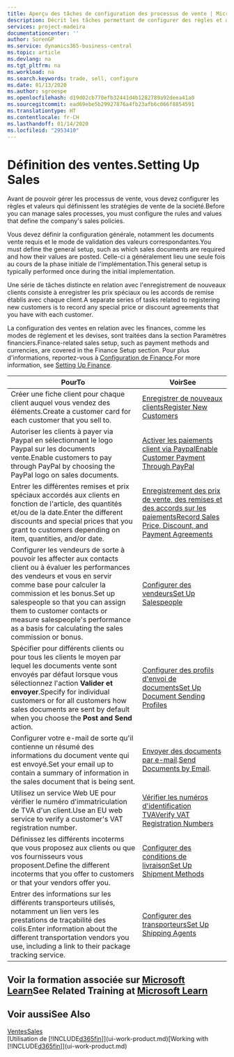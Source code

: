 ```yaml
---
title: Aperçu des tâches de configuration des processus de vente | Microsoft Docs
description: Décrit les tâches permettant de configurer des règles et des valeurs pour définir vos stratégies et vos processus de vente.
services: project-madeira
documentationcenter: ''
author: SorenGP
ms.service: dynamics365-business-central
ms.topic: article
ms.devlang: na
ms.tgt_pltfrm: na
ms.workload: na
ms.search.keywords: trade, sell, configure
ms.date: 01/13/2020
ms.author: sgroespe
ms.openlocfilehash: d19d02cb770efb32441d4b1282789a92deea41a0
ms.sourcegitcommit: ead69ebe5b29927876a4fb23afb6c066f8854591
ms.translationtype: HT
ms.contentlocale: fr-CH
ms.lasthandoff: 01/14/2020
ms.locfileid: "2953410"
---
```

# <a name="setting-up-sales"></a><span data-ttu-id="33d12-103">Définition des ventes.</span><span class="sxs-lookup"><span data-stu-id="33d12-103">Setting Up Sales</span></span>
<span data-ttu-id="33d12-104">Avant de pouvoir gérer les processus de vente, vous devez configurer les règles et valeurs qui définissent les stratégies de vente de la société.</span><span class="sxs-lookup"><span data-stu-id="33d12-104">Before you can manage sales processes, you must configure the rules and values that define the company's sales policies.</span></span>

<span data-ttu-id="33d12-105">Vous devez définir la configuration générale, notamment les documents vente requis et le mode de validation des valeurs correspondantes.</span><span class="sxs-lookup"><span data-stu-id="33d12-105">You must define the general setup, such as which sales documents are required and how their values are posted.</span></span> <span data-ttu-id="33d12-106">Celle-ci a généralement lieu une seule fois au cours de la phase initiale de l'implémentation.</span><span class="sxs-lookup"><span data-stu-id="33d12-106">This general setup is typically performed once during the initial implementation.</span></span>

<span data-ttu-id="33d12-107">Une série de tâches distincte en relation avec l'enregistrement de nouveaux clients consiste à enregistrer les prix spéciaux ou les accords de remise établis avec chaque client.</span><span class="sxs-lookup"><span data-stu-id="33d12-107">A separate series of tasks related to registering new customers is to record any special price or discount agreements that you have with each customer.</span></span>

<span data-ttu-id="33d12-108">La configuration des ventes en relation avec les finances, comme les modes de règlement et les devises, sont traitées dans la section Paramètres financiers.</span><span class="sxs-lookup"><span data-stu-id="33d12-108">Finance-related sales setup, such as payment methods and currencies, are covered in the Finance Setup section.</span></span> <span data-ttu-id="33d12-109">Pour plus d'informations, reportez-vous à [Configuration de Finance](finance-setup-finance.md).</span><span class="sxs-lookup"><span data-stu-id="33d12-109">For more information, see [Setting Up Finance](finance-setup-finance.md).</span></span>

| <span data-ttu-id="33d12-110">Pour</span><span class="sxs-lookup"><span data-stu-id="33d12-110">To</span></span> | <span data-ttu-id="33d12-111">Voir</span><span class="sxs-lookup"><span data-stu-id="33d12-111">See</span></span> |
| --- | --- |
| <span data-ttu-id="33d12-112">Créer une fiche client pour chaque client auquel vous vendez des éléments.</span><span class="sxs-lookup"><span data-stu-id="33d12-112">Create a customer card for each customer that you sell to.</span></span> |[<span data-ttu-id="33d12-113">Enregistrer de nouveaux clients</span><span class="sxs-lookup"><span data-stu-id="33d12-113">Register New Customers</span></span>](sales-how-register-new-customers.md) |
| <span data-ttu-id="33d12-114">Autoriser les clients à payer via Paypal en sélectionnant le logo Paypal sur les documents vente.</span><span class="sxs-lookup"><span data-stu-id="33d12-114">Enable customers to pay through PayPal by choosing the PayPal logo on sales documents.</span></span> |[<span data-ttu-id="33d12-115">Activer les paiements client via Paypal</span><span class="sxs-lookup"><span data-stu-id="33d12-115">Enable Customer Payment Through PayPal</span></span>](sales-how-enable-payment-service-extensions.md) |
| <span data-ttu-id="33d12-116">Entrer les différentes remises et prix spéciaux accordés aux clients en fonction de l'article, des quantités et/ou de la date.</span><span class="sxs-lookup"><span data-stu-id="33d12-116">Enter the different discounts and special prices that you grant to customers depending on item, quantities, and/or date.</span></span> |[<span data-ttu-id="33d12-117">Enregistrement des prix de vente, des remises et des accords sur les paiements</span><span class="sxs-lookup"><span data-stu-id="33d12-117">Record Sales Price, Discount, and Payment Agreements</span></span>](sales-how-record-sales-price-discount-payment-agreements.md) |
| <span data-ttu-id="33d12-118">Configurer les vendeurs de sorte à pouvoir les affecter aux contacts client ou à évaluer les performances des vendeurs et vous en servir comme base pour calculer la commission et les bonus.</span><span class="sxs-lookup"><span data-stu-id="33d12-118">Set up salespeople so that you can assign them to customer contacts or measure salespeople's performance as a basis for calculating the sales commission or bonus.</span></span> |[<span data-ttu-id="33d12-119">Configurer des vendeurs</span><span class="sxs-lookup"><span data-stu-id="33d12-119">Set Up Salespeople</span></span>](sales-how-setup-salespeople.md) |
| <span data-ttu-id="33d12-120">Spécifier pour différents clients ou pour tous les clients le moyen par lequel les documents vente sont envoyés par défaut lorsque vous sélectionnez l'action **Valider et envoyer**.</span><span class="sxs-lookup"><span data-stu-id="33d12-120">Specify for individual customers or for all customers how sales documents are sent by default when you choose the **Post and Send** action.</span></span> |[<span data-ttu-id="33d12-121">Configurer des profils d'envoi de documents</span><span class="sxs-lookup"><span data-stu-id="33d12-121">Set Up Document Sending Profiles</span></span>](sales-how-setup-document-send-profiles.md) |
| <span data-ttu-id="33d12-122">Configurer votre e-mail de sorte qu'il contienne un résumé des informations du document vente qui est envoyé.</span><span class="sxs-lookup"><span data-stu-id="33d12-122">Set your email up to contain a summary of information in the sales document that is being sent.</span></span> |<span data-ttu-id="33d12-123">[Envoyer des documents par e-mail](ui-how-send-documents-email.md).</span><span class="sxs-lookup"><span data-stu-id="33d12-123">[Send Documents by Email](ui-how-send-documents-email.md).</span></span> |
|<span data-ttu-id="33d12-124">Utilisez un service Web UE pour vérifier le numéro d'immatriculation de TVA d'un client.</span><span class="sxs-lookup"><span data-stu-id="33d12-124">Use an EU web service to verify a customer's VAT registration number.</span></span>|[<span data-ttu-id="33d12-125">Vérifier les numéros d'identification TVA</span><span class="sxs-lookup"><span data-stu-id="33d12-125">Verify VAT Registration Numbers</span></span>](finance-setup-vat.md)|
|<span data-ttu-id="33d12-126">Définissez les différents incoterms que vous proposez aux clients ou que vos fournisseurs vous proposent.</span><span class="sxs-lookup"><span data-stu-id="33d12-126">Define the different incoterms that you offer to customers or that your vendors offer you.</span></span>|[<span data-ttu-id="33d12-127">Configurer des conditions de livraison</span><span class="sxs-lookup"><span data-stu-id="33d12-127">Set Up Shipment Methods</span></span>](sales-how-set-up-shipment-methods.md)|
|<span data-ttu-id="33d12-128">Entrer des informations sur les différents transporteurs utilisés, notamment un lien vers les prestations de traçabilité des colis.</span><span class="sxs-lookup"><span data-stu-id="33d12-128">Enter information about the different transportation vendors you use, including a link to their package tracking service.</span></span>|[<span data-ttu-id="33d12-129">Configurer des transporteurs</span><span class="sxs-lookup"><span data-stu-id="33d12-129">Set Up Shipping Agents</span></span>](sales-how-to-set-up-shipping-agents.md)|

## <a name="see-related-training-at-microsoft-learnlearnmodulestrade-get-started-dynamics-365-business-central"></a><span data-ttu-id="33d12-130">Voir la formation associée sur [Microsoft Learn](/learn/modules/trade-get-started-dynamics-365-business-central/)</span><span class="sxs-lookup"><span data-stu-id="33d12-130">See Related Training at [Microsoft Learn](/learn/modules/trade-get-started-dynamics-365-business-central/)</span></span>

## <a name="see-also"></a><span data-ttu-id="33d12-131">Voir aussi</span><span class="sxs-lookup"><span data-stu-id="33d12-131">See Also</span></span>
[<span data-ttu-id="33d12-132">Ventes</span><span class="sxs-lookup"><span data-stu-id="33d12-132">Sales</span></span>](sales-manage-sales.md)  
<span data-ttu-id="33d12-133">[Utilisation de [!INCLUDE[d365fin](includes/d365fin_md.md)]](ui-work-product.md)</span><span class="sxs-lookup"><span data-stu-id="33d12-133">[Working with [!INCLUDE[d365fin](includes/d365fin_md.md)]](ui-work-product.md)</span></span>
